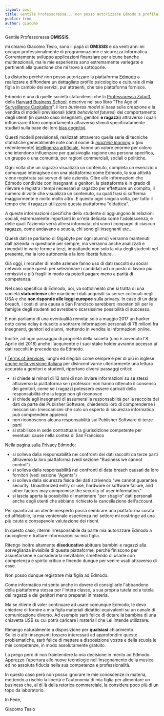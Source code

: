 ```yaml
---
layout: post
title: Gentile Professoressa... non posso autorizzare Edmodo a profilare psicologicamente mia figlia
public: true
author: giacomo
---
```

Gentile Professoressa **OMISSIS**,

mi chiamo Giacomo Tesio, sono il papà di **OMISSIS** e da venti anni mi
occupo professionalmente di programmazione e sicurezza informatica.
Correntemente sviluppo applicazioni finanziare per alcune banche
multinazionali, ma le mie esperienze sono estremamente variegate e
pertinenti alla questione che mi trovo a sottoporle.

La disturbo perché non posso autorizzare la piattaforma [Edmodo](https://www.edmodo.com/) a
realizzare e diffondere un dettagliato profilo psicologico e culturale
di mia figlia in cambio dei servizi, pur attraenti, che tale
piattaforma fornisce.

Edmodo è una di quelle società statunitensi che la [Professoressa Zuboff](https://shoshanazuboff.com/), 
della [Harvard Business School](https://en.wikipedia.org/wiki/Shoshana_Zuboff), descrive nel suo libro "The Age of
[Surveillance Capitalism](https://en.wikipedia.org/wiki/Surveillance_capitalism)". Il loro *business model* si basa sulla
creazione e la vendita di modelli previsionali (detti *behavioral futures*) del
comportamento degli utenti (in questo caso insegnanti, genitori **e 
ragazzi**) attraverso i quali influenzare il loro comportamento attraverso 
stimoli specificatamente studiati sulla base dei loro [bias cognitivi](https://en.wikipedia.org/wiki/Cognitive_bias).

Questi modelli previsionali, realizzati attraverso quella serie
di tecniche statistiche generalmente note con il nome di [*machine learning*](https://en.wikipedia.org/wiki/Machine_learning) o (più recentemente) 
[intelligenza artificiale](https://en.wikipedia.org/wiki/Artificial_intelligence), hanno un valore
enorme per coloro che intendono influenzare per qualsivoglia ragione una
persona specifica, un gruppo o una comunità, per ragioni commerciali,
sociali o politiche.

Ogni volta che un ragazzo visualizza un contenuto, completa un
esercizio o comunque interagisce con una piattaforma come Edmodo, la
sua attività viene registrata sui server di tale azienda. Oltre alle
informazioni che Edmodo condivide con insegnanti e genitori, la
piattaforma è in grado di rilevare e registra i tempi necessari al
ragazzo per effettuare un compito, il numero di volte che visualizza un
contenuto, su quali frasi si sofferma maggiormente e molto molto altro.
E questo ogni singola volta, per tutto il tempo che il ragazzo
utilizzerà questa piattaforma "didattica".

A queste informazioni specifiche dello studente si aggiungono le
relazioni sociali, estremamente importanti in un'età delicata come
l'adolescenza, e delle quali l'azienda verrà altresì informata: chi sono
i compagni di ciascun ragazzo, come andavano a scuola, chi sono gli
insegnanti etc...

Questi dati (e parliamo di Gigabyte per ogni alunno)
verranno mantenuti dall'azienda in questione per sempre, ma verranno 
anche analizzati e rivenduti in varie forme a terzi, impattando non solo
la vita degli studenti nel presente, ma la loro autonomia e la loro
libertà futura. 

Già oggi, i recruiter di molte aziende fanno uso di dati raccolti su
social network come questi per selezionare i candidati ad un posto di 
lavoro più remissivi e più fragili in modo da poterli pagare meno a
parità di competenza.

Nel caso specifico di Edmodo, poi, va sottolineato che si tratta di una
società **statunitense** che mantiene i dati acquisiti su server collocati
negli USA e che **non risponde alle leggi europee** sulla privacy.
In caso di un data breach, i costi di una causa a San Francisco
sarebbero insostenibili per le famiglie degli studenti ed avrebbero
scarsissime possibilità di successo.

E non parliamo di una eventualità remota: solo a maggio 2017 un hacker
noto come nclay è riuscito a sottrarre informazioni personali di 78
milioni fra insegnanti, genitori ed alunni, mettendo in vendita le
informazioni online.

Inoltre, ad ogni passaggio di proprietà della società (uno è avvenuto
l'8 Aprile del 2018) anche l'acquirente e i suoi stake holder avranno
accesso ai dati raccolti in precedenza da Edmodo.

I [Terms of Services](https://go.edmodo.com/terms-of-service/), lunghi ed illegibili come sempre e per di più in 
inglese [anche nella versione italiana](https://go.edmodo.com/condizioni-di-utilizzo/?lang=it) per disincentivarne ulteriormente
una lettura accurata a genitori e studenti, riportano diversi passaggi
critici:

- si chiede ai minori di 13 anni di non inviare informazioni su se
  stessi attraverso la piattaforma se i professori non hanno ottenuto
  il consenso dei genitori, come se i ragazzi potessero essere caricati
  della responsabilità che la legge non gli riconosce
- si chiede agli insegnanti di assumersi la responsabilità per la
  raccolta dei dati da parte dei Publisher Software, chiedendo loro
  di comprenderne i meccanismi (meccanismi che solo un esperto di
  sicurezza informatica può comprendere appieno)
- non riconoscono alcuna responsabilità sui Publisher Software di terze
  parti
- si stabilisce in sede contrattuale la giurisdizione competente per
  eventuali cause nella contea di San Francisco

Nella [pagina sulla Privacy](https://go.edmodo.com/norme-per-la-privacy/?lang=it) Edmodo:

- si solleva dalla responsabilità nei confronti dei dati raccolti da
  terze parti attraverso la loro piattaforma (vedi sezione "Business 
  we cannot control")
- si solleva dalla responsabilità nei confronti di data breach causati
  da loro fornitori (vedi sezione "Agents")
- si solleva dalla sicurezza fisica dei dati scrivendo "we cannot 
  guarantee security. Unauthorized entry or use, hardware or software 
  failure, and other factors may compromise the security of user information."
- si lascia aperta la possibilità di mantenere "per sbaglio" dati personali
  anche degli utenti che abbiano richiesto la cancellazione dell'account.

Per quanto ad un utente inesperto possa sembrare una piattaforma curata
ed affidabile, la mia ventennale esperienza nel settore mi costringe ad
una più cauta e consapevole valutazione dei rischi.

In questo caso, riterrei irresponsabile da parte mia autorizzare Edmodo
a raccogliere e trattare informazioni su mia figlia.

Ritengo inoltre altamente **diseducativo** abituare bambini e ragazzi
alla sorveglianza invisibile di queste piattaforme, perché finiscono
per assuefarsene e considerarla inevitabile, smettendo di usarle con
competenza e spirito critico e finendo dunque per venire usati
attraverso di esse.


Non posso dunque registrare mia figlia ad Edmodo.

Come informatico mi sento anche in dovere di consigliarle l'abbandono
della piattaforma stessa per l'intera classe, a sua propria tutela 
ed a tutela dei ragazzi e dei genitori meno preparati in materia.

Ma se ritiene di voler continuare ad usare comunque Edmodo, le devo
chiedere di fornire a mia figlia materiali didattici equivalenti su un
canale di comunicazione diverso. Ad esempio sarò felice di dotare la
bambina di una chiavetta USB su cui potrà caricare i materiali che
Lei intende utilizzare.


Rimango naturalmente a disposizione per **qualsiasi** chiarimento.  
Se lei o altri insegnanti fossero interessati ad approfondire queste
problematiche, sarò felice di mettere a disposizione vostra e della
scuola le mie competenze, in modo assolutamente gratuito.


La prego però di non fraintendere la mia decisione in merito ad Edmodo.  
Apprezzo l'apertura alle nuove tecnologie nell'insegnamento della
musica ed ho assoluta fiducia nella sua competenza e professionalità.  

In questo caso però non posso ignorare le mie conoscenze in materia,
mettendo a rischio la libertà e l'autonomia di mia figlia per
alimentare un business che, al di là della retorica commerciale, la
considera poco più di un topo da laboratorio.



In Fede,

Giacomo Tesio
